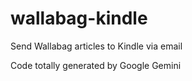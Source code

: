 # wallabag-kindle
Send Wallabag articles to Kindle via email

Code totally generated by Google Gemini
